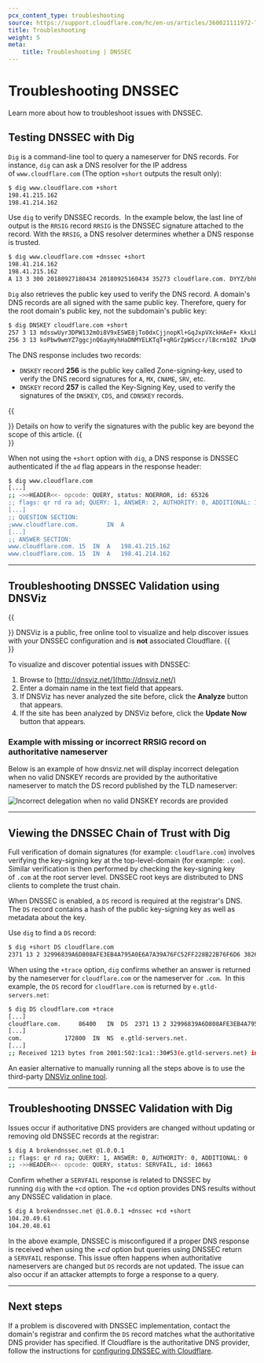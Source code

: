 ```yaml
---
pcx_content_type: troubleshooting
source: https://support.cloudflare.com/hc/en-us/articles/360021111972-Troubleshooting-DNSSEC
title: Troubleshooting
weight: 5
meta:
    title: Troubleshooting | DNSSEC
---
```


# Troubleshooting DNSSEC

Learn more about how to troubleshoot issues with DNSSEC.

## Testing DNSSEC with Dig

`Dig` is a command-line tool to query a nameserver for DNS records. For instance, `dig` can ask a DNS resolver for the IP address of `www.cloudflare.com` (The option `+short` outputs the result only):

```sh
$ dig www.cloudflare.com +short
198.41.215.162
198.41.214.162
```

Use `dig` to verify DNSSEC records.  In the example below, the last line of output is the `RRSIG` record `RRSIG` is the DNSSEC signature attached to the record. With the `RRSIG`, a DNS resolver determines whether a DNS response is trusted.

```sh
$ dig www.cloudflare.com +dnssec +short
198.41.214.162
198.41.215.162
A 13 3 300 20180927180434 20180925160434 35273 cloudflare.com. DYYZ/bhHSAIlpvu/HEUsxlzkC9NsswbCQ7dcfcuiNBrbhYV7k3AI8t46 QMnOlfhwT6jqsfN7ePV6Fwpym3B0pg==
```

`Dig` also retrieves the public key used to verify the DNS record. A domain's DNS records are all signed with the same public key. Therefore, query for the root domain's public key, not the subdomain's public key: 


```sh
$ dig DNSKEY cloudflare.com +short
257 3 13 mdsswUyr3DPW132mOi8V9xESWE8jTo0dxCjjnopKl+GqJxpVXckHAeF+ KkxLbxILfDLUT0rAK9iUzy1L53eKGQ==
256 3 13 koPbw9wmYZ7ggcjnQ6ayHyhHaDNMYELKTqT+qRGrZpWSccr/lBcrm10Z 1PuQHB3Azhii+sb0PYFkH1ruxLhe5g==
```

The DNS response includes two records:

-   `DNSKEY` record **256** is the public key called Zone-signing-key, used to verify the DNS record signatures for `A`, `MX`, `CNAME`, `SRV`, etc.
-   `DNSKEY` record **257** is called the Key-Signing Key, used to verify the signatures of the `DNSKEY`, `CDS`, and `CDNSKEY` records.

{{<Aside type="note">}}
Details on how to verify the signatures with the public key are beyond
the scope of this article.
{{</Aside>}}

When not using the `+short` option with `dig`, a DNS response is DNSSEC authenticated if the `ad` flag appears in the response header:


```sh
$ dig www.cloudflare.com
[...]
;; ->>HEADER<<- opcode: QUERY, status: NOERROR, id: 65326
;; flags: qr rd ra ad; QUERY: 1, ANSWER: 2, AUTHORITY: 0, ADDITIONAL: 1
[...]
;; QUESTION SECTION:
;www.cloudflare.com.        IN  A
[...]
;; ANSWER SECTION:
www.cloudflare.com. 15  IN  A   198.41.215.162
www.cloudflare.com. 15  IN  A   198.41.214.162
```
___

## Troubleshooting DNSSEC Validation using DNSViz

{{<Aside type="note">}}
DNSViz is a public, free online tool to visualize and help discover issues with your DNSSEC configuration and is **not** associated Cloudflare.
{{</Aside>}}

To visualize and discover potential issues with DNSSEC:

1.  Browse to [http://dnsviz.net/](http://dnsviz.net/)
2.  Enter a domain name in the text field that appears.
3.  If DNSViz has never analyzed the site before, click the **Analyze** button that appears.
4.  If the site has been analyzed by DNSViz before, click the **Update Now** button that appears.

### Example with missing or incorrect RRSIG record on authoritative nameserver

Below is an example of how dnsviz.net will display incorrect delegation when no valid DNSKEY records are provided by the authoritative nameserver to match the DS record published by the TLD nameserver: 

![Incorrect delegation when no valid DNSKEY records are provided](/support/static/troubleshoot_dnssec-example_no_rrsig.png)

___

## Viewing the DNSSEC Chain of Trust with Dig

Full verification of domain signatures (for example: `cloudflare.com`) involves verifying the key-signing key at the top-level-domain (for example: `.com`).  Similar verification is then performed by checking the key-signing key of `.com` at the root server level. DNSSEC root keys are distributed to DNS clients to complete the trust chain.

When DNSSEC is enabled, a `DS` record is required at the registrar's DNS. The `DS` record contains a hash of the public key-signing key as well as metadata about the key.

Use `dig` to find a `DS` record:

```sh
$ dig +short DS cloudflare.com
2371 13 2 32996839A6D808AFE3EB4A795A0E6A7A39A76FC52FF228B22B76F6D6 3826F2B9
```

When using the `+trace` option, `dig` confirms whether an answer is returned by the nameserver for `cloudflare.com` or the nameserver for `.com`.  In this example, the `DS` record for `cloudflare.com` is returned by `e.gtld-servers.net`:

```sh
$ dig DS cloudflare.com +trace
[...]
cloudflare.com.     86400   IN  DS  2371 13 2 32996839A6D808AFE3EB4A795A0E6A7A39A76FC52FF228B22B76F6D6 3826F2B9
[...]
com.            172800  IN  NS  e.gtld-servers.net.
[...]
;; Received 1213 bytes from 2001:502:1ca1::30#53(e.gtld-servers.net) in 37 ms

```

An easier alternative to manually running all the steps above is to use the third-party [DNSViz online tool](#troubleshooting-dnssec-validation-using-dnsviz).

___

## Troubleshooting DNSSEC Validation with Dig

Issues occur if authoritative DNS providers are changed without updating or removing old DNSSEC records at the registrar:

```sh
$ dig A brokendnssec.net @1.0.0.1
;; flags: qr rd ra; QUERY: 1, ANSWER: 0, AUTHORITY: 0, ADDITIONAL: 0
;; ->>HEADER<<- opcode: QUERY, status: SERVFAIL, id: 10663
```

Confirm whether a `SERVFAIL` response is related to DNSSEC by running `dig` with the `+cd` option. The `+cd` option provides DNS results without any DNSSEC validation in place.  

```sh
$ dig A brokendnssec.net @1.0.0.1 +dnssec +cd +short
104.20.49.61
104.20.48.61
```

In the above example, DNSSEC is misconfigured if a proper DNS response is received when using the _+cd_ option but queries using DNSSEC return a `SERVFAIL` response. This issue often happens when authoritative nameservers are changed but `DS` records are not updated. The issue can also occur if an attacker attempts to forge a response to a query.

___

## Next steps

If a problem is discovered with DNSSEC implementation, contact the domain's registrar and confirm the `DS` record matches what the authoritative DNS provider has specified. If Cloudflare is the authoritative DNS provider, follow the instructions for [configuring DNSSEC with Cloudflare](/dns/additional-options/dnssec/).